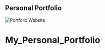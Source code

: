 ## Personal Portfolio

![Portfolio Website](https://i.ibb.co/WgPMpts/image.png)
# My_Personal_Portfolio

